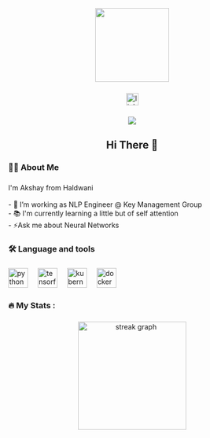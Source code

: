 <div align="center">
  <img height="150" src="https://www.ibm.com/content/dam/connectedassets-adobe-cms/worldwide-content/cdp/cf/ul/g/3a/b8/ICLH_Diagram_Batch_01_03-DeepNeuralNetwork.component.simple-narrative-xl.ts=1708454686214.png/content/adobe-cms/us/en/topics/neural-networks/jcr:content/root/table_of_contents/body/content_section_styled/content-section-body/simple_narrative_2144712998/image"  />
</div>

###

<div align="center">
  <a href="https://www.linkedin.com/in/akshay-pant-26a465170/" target="_blank">
    <img src="https://img.shields.io/static/v1?message=LinkedIn&logo=linkedin&label=&color=0077B5&logoColor=white&labelColor=&style=for-the-badge" height="25" alt="linkedin logo"  />
  </a>
</div>

###

<div align="center">
  <img src="https://visitor-badge.laobi.icu/badge?page_id=pantakshay41.pantakshay41&"  />
</div>

###

<h2 align="center">Hi There 👋</h2>

###

<h3 align="left">👩‍💻  About Me</h3>

###

<p align="left">I'm Akshay from Haldwani<br><br>- 🔭 I’m working as NLP Engineer @ Key Management Group<br>- 📚 I'm currently learning a little but of self attention<br>- ⚡Ask me about Neural Networks</p>

###

<h3 align="left">🛠 Language and tools</h3>

###

<div align="left">
  <img src="https://cdn.jsdelivr.net/gh/devicons/devicon/icons/python/python-original.svg" height="40" alt="python logo"  />
  <img width="12" />
  <img src="https://cdn.jsdelivr.net/gh/devicons/devicon/icons/tensorflow/tensorflow-original.svg" height="40" alt="tensorflow logo"  />
  <img width="12" />
  <img src="https://cdn.jsdelivr.net/gh/devicons/devicon/icons/kubernetes/kubernetes-plain.svg" height="40" alt="kubernetes logo"  />
  <img width="12" />
  <img src="https://cdn.jsdelivr.net/gh/devicons/devicon/icons/docker/docker-plain-wordmark.svg" height="40" alt="docker logo"  />
</div>

###

<h3 align="left">🔥   My Stats :</h3>

###

<div align="center">
  <img src="https://streak-stats.demolab.com?user=pantakshay41&locale=en&mode=daily&theme=dark&hide_border=false&border_radius=5&order=3" height="220" alt="streak graph"  />
</div>

###
